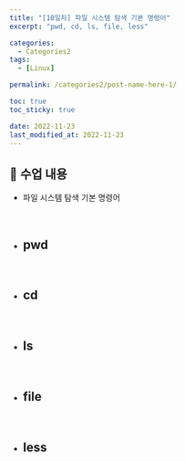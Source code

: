 ```yaml
---
title: "[10일차] 파일 시스템 탐색 기본 명령어"
excerpt: "pwd, cd, ls, file, less"

categories:
  - Categories2
tags:
  - [Linux]

permalink: /categories2/post-name-here-1/

toc: true
toc_sticky: true

date: 2022-11-23
last_modified_at: 2022-11-23
---
```


## 🦥 수업 내용

* 파일 시스템 탐색 기본 명령어
<br>

* pwd
  - 
<br>

* cd
  -   
<br>

* ls
  - 
<br>

* file
  - 
<br>

* less
  - 
